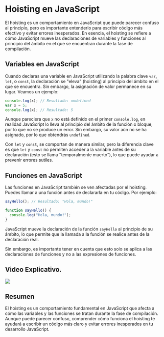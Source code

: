 # Hoisting en JavaScript

El hoisting es un comportamiento en JavaScript que puede parecer confuso al principio, pero es importante entenderlo para escribir código más efectivo y evitar errores inesperados. En esencia, el hoisting se refiere a cómo JavaScript mueve las declaraciones de variables y funciones al principio del ámbito en el que se encuentran durante la fase de compilación.

## Variables en JavaScript

Cuando declaras una variable en JavaScript utilizando la palabra clave `var`, `let`, o `const`, la declaración se "eleva" (hoisting) al principio del ámbito en el que se encuentra. Sin embargo, la asignación de valor permanece en su lugar. Veamos un ejemplo:

```javascript
console.log(x); // Resultado: undefined
var x = 5;
console.log(x); // Resultado: 5
```

Aunque pareciera que `x` no está definido en el primer `console.log`, en realidad JavaScript lo lleva al principio del ámbito de la función o bloque, por lo que no se produce un error. Sin embargo, su valor aún no se ha asignado, por lo que obtendrás `undefined`.

Con `let` y `const`, se comportan de manera similar, pero la diferencia clave es que `let` y `const` no permiten acceder a la variable antes de su declaración (esto se llama "temporalmente muerto"), lo que puede ayudar a prevenir errores sutiles.

## Funciones en JavaScript

Las funciones en JavaScript también se ven afectadas por el hoisting. Puedes llamar a una función antes de declararla en tu código. Por ejemplo:

```javascript
sayHello(); // Resultado: "Hola, mundo!"

function sayHello() {
  console.log("Hola, mundo!");
}
```

JavaScript mueve la declaración de la función `sayHello` al principio de su ámbito, lo que permite que la llamada a la función se realice antes de la declaración real.

Sin embargo, es importante tener en cuenta que esto solo se aplica a las declaraciones de funciones y no a las expresiones de funciones.

## Video Explicativo.

[![](http://img.youtube.com/vi/41YZTg8sjyM/0.jpg)](https://www.youtube.com/watch?v=41YZTg8sjyM "")



## Resumen

El hoisting es un comportamiento fundamental en JavaScript que afecta a cómo las variables y las funciones se tratan durante la fase de compilación. Aunque puede parecer confuso, comprender cómo funciona el hoisting te ayudará a escribir un código más claro y evitar errores inesperados en tu desarrollo JavaScript.

